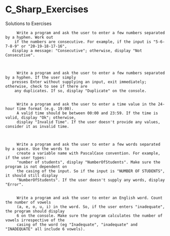 # C_Sharp_Exercises
Solutions to Exercises 

         Write a program and ask the user to enter a few numbers separated by a hyphen. Work out 
        if the numbers are consecutive. For example, if the input is "5-6-7-8-9" or "20-19-18-17-16", 
       display a message: "Consecutive"; otherwise, display "Not Consecutive".
    
        

         Write a program and ask the user to enter a few numbers separated by a hyphen. If the user simply 
       presses Enter without supplying an input, exit immediately; otherwise, check to see if there are 
        any duplicates. If so, display "Duplicate" on the console.
      

         Write a program and ask the user to enter a time value in the 24-hour time format (e.g. 19:00).
         A valid time should be between 00:00 and 23:59. If the time is valid, display "Ok"; otherwise, 
         display "Invalid Time". If the user doesn't provide any values, consider it as invalid time. 
  


         Write a program and ask the user to enter a few words separated by a space. Use the words to 
         create a variable name with PascalCase convention. For example, if the user types: 
         "number of students", display "NumberOfStudents". Make sure the program is not dependent on 
         the casing of the input. So if the input is "NUMBER OF STUDENTS", it should still display 
         "NumberOfStudents". If the user doesn't supply any words, display "Error".


         Write a program and ask the user to enter an English word. Count the number of vowels 
         (a, e, o, u, i) in the word. So, if the user enters "inadequate", the program should display 
         6 on the console. Make sure the program calculates the number of vowels irrespective of the 
         casing of the word (eg "Inadequate", "inadequate" and "INADEQUATE" all include 6 vowels).
   
